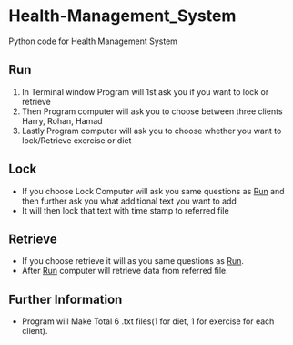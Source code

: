# Health-Management_System
Python code for Health Management System
## Run
  1. In Terminal window Program will 1st ask you if you want to lock or retrieve
  2. Then Program computer will ask you to choose between three clients Harry, Rohan, Hamad
  3. Lastly Program computer will ask you to choose whether you want to lock/Retrieve exercise or diet
## Lock
  - If you choose Lock Computer will ask you same questions as [Run](https://github.com/ahmadabdullah407/Health-Management_System/blob/main/README.md#run) and then further ask you what additional text you want to add 
  - It will then lock that text with time stamp to referred file
## Retrieve
  - If you choose retrieve it will as you same questions as [Run](https://github.com/ahmadabdullah407/Health-Management_System/blob/main/README.md#run).
  - After [Run](https://github.com/ahmadabdullah407/Health-Management_System/blob/main/README.md#run) computer will retrieve data from referred file.
## Further Information
  - Program will Make Total 6 .txt files(1 for diet, 1 for exercise for each client).
